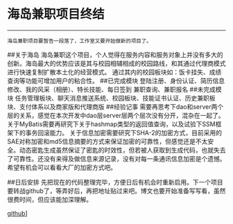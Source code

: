 # 海岛兼职项目终结
----------------------

 	海岛兼职项目要暂告一段落了，工作室又要开始做新的项目了。
 	
##关于海岛
	海岛兼职这个项目，个人觉得在服务内容和服务对象上并没有多大的创新。海岛最大的优势应该是其与校园相辅相成的校园路线，和其通过代理商模式进行快速复制扩散本土化的经营模式。
	通过其内的校园板块如：饭卡挂失、成绩查询等功能可增加用户的粘合性。
##已完成模块
	登陆注册、身份认证、简历信息修改、我的风采（相册）、特长技能、每日签到
	兼职查询、兼职报名
##未完成模块
	任务管理板块、聊天消息推送系统、校园板块、技能证书认证、历史兼职板块、支付体系以及商家版和代理商版
##经验记事
	需要再思考下dao和server两个层的关系，感觉在本次开发中dao层server层两个层次没有分开，混杂在一起了。
	关于MyBatis需要再研究下关于hashmap类型的返回值查询，以及试验下SSM框架下的事务回滚能力。
	关于信息加密需要研究下SHA-2的加密方式，目前采用的SAE对称加密和md5信息摘要的方式来保证加密的可靠性，但感觉还是不太安全。动态密匙生成虽然保证了密匙的时效性，但若被人获取到生成代码，也就失去了可靠性。还没有来得及做信息来源记录，没有对每一条通讯信息加密是个遗憾。希望有机会可以看看大厂的加密方式吧。

##日后安排
	先把现在的代码整理完毕，方便日后有机会时重新启用。下一个项目要转战github了，等弄好后，再把地址贴过来吧。博文也要开始准备写写看，虽然很费时间，但应该能加深理解。

[github](https://github.com/CLVStduio)]